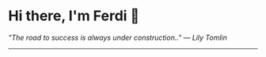 <h1>Hi there, I'm Ferdi 👋</h1>

<p><em>
  "The road to success is always under construction.." — Lily Tomlin
</em></p>

---
